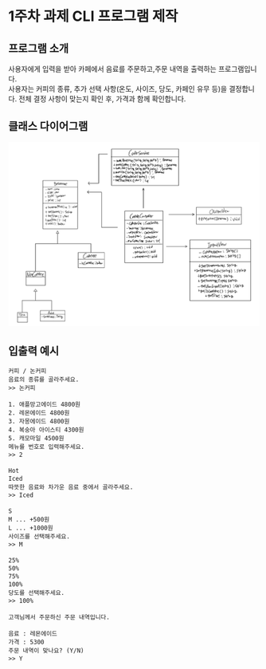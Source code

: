 # 1주차 과제 CLI 프로그램 제작

## 프로그램 소개
사용자에게 입력을 받아 카페에서 음료를 주문하고,주문 내역을 출력하는 프로그램입니다.  
사용자는 커피의 종류, 추가 선택 사항(온도, 사이즈, 당도, 카페인 유무 등)을 결정합니다. 전체 결정 사항이 맞는지 확인 후, 가격과 함께 확인합니다.

## 클래스 다이어그램
![클래스 다이어그램](./classDiagram.png)

## 

## 입출력 예시
```
커피 / 논커피
음료의 종류를 골라주세요. 
>> 논커피

1. 애플망고에이드 4800원
2. 레몬에이드 4800원
3. 자몽에이드 4800원
4. 복숭아 아이스티 4300원
5. 캐모마일 4500원
메뉴를 번호로 입력해주세요. 
>> 2

Hot
Iced
따뜻한 음료와 차가운 음료 중에서 골라주세요. 
>> Iced

S
M ... +500원
L ... +1000원
사이즈를 선택해주세요. 
>> M

25%
50%
75%
100%
당도를 선택해주세요. 
>> 100%

고객님께서 주문하신 주문 내역입니다.

음료 : 레몬에이드
가격 : 5300
주문 내역이 맞나요? (Y/N)
>> Y
```